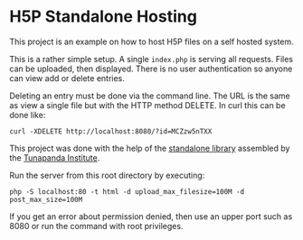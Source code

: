 # H5P Standalone Hosting

This project is an example on how to host H5P files on a self hosted system.

This is a rather simple setup. A single `index.php` is serving all requests. Files
can be uploaded, then displayed. There is no user authentication so anyone can view
add or delete entries.

Deleting an entry must be done via the command line. The URL is the
same as view a single file but with the HTTP method DELETE. In curl this can be done like:

```
curl -XDELETE http://localhost:8080/?id=MCZzw5nTXX
```

This project was done with the help of the [standalone library](https://github.com/tunapanda/h5p-standalone)
assembled by the [Tunapanda Institute](https://tunapanda.org).

Run the server from this root directory by executing:

```
php -S localhost:80 -t html -d upload_max_filesize=100M -d post_max_size=100M
```

If you get an error about permission denied, then use an upper port such as 8080 or run
the command with root privileges.
